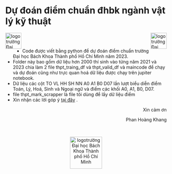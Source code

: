 # Dự đoán điểm chuẩn đhbk ngành vật lý kỹ thuật
<img src="https://github.com/Khanghcmut/testweb/blob/main/firstwebgithub/logo-bach-khoa.jpg" height="50px" width="50px" alt="logotrường Đại học Bách Khoa Thành phố Hồ Chí Minh" align="left" ></img>
<img src="https://github.com/Khanghcmut/testweb/blob/main/firstwebgithub/logo-bach-khoa.jpg" height="50px" width="50px" alt="logotrường Đại học Bách Khoa Thành phố Hồ Chí Minh" align="right" ></img><br><br>
+ Code được viết bằng python để dự đoán điểm chuẩn trường Đại học Bách Khoa Thành phố Hồ Chí Minh năm 2023.
+ Folder này bao gồm dữ liệu hơn 2000 thí sinh vào từng năm 2021 và 2023 chia làm 2 file thpt_traing_df và thpt_valid_df
và maincode để chạy và dự đoán cũng như trực quan hoá dữ liệu được chạy trên jupiter notebook.
+ Dữ liệu các cột TO VL HH SH NN A0 A1 B0 D07 lần lượt biểu diễn điểm Toán, Lý, Hoá, Sinh và Ngoại ngữ và điểm các khối A0, A1, B0, D07.
+ file thpt_mark_scrapper là file tôi dùng để lấy dữ liệu điểm
+ Xin nhận các lời góp ý [tại đây](mailto:Khang.phan24112hcmut.edu.vn) .
  <p align="right">Xin cảm ơn </p>
  <p align="right">Phan Hoàng Khang</p>
  <br>
<div align="center"><img src="https://github.com/Khanghcmut/testweb/blob/main/firstwebgithub/logo-bach-khoa.jpg" height="100px" width="100px" alt="logotrường Đại học Bách Khoa Thành phố Hồ Chí Minh"  ></img> </div>
